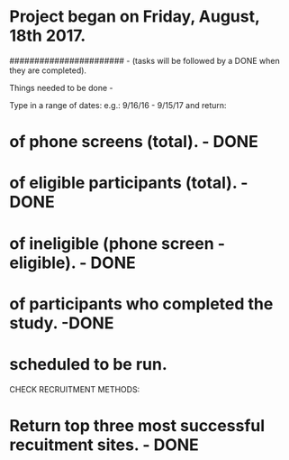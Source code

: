 # Project began on Friday, August, 18th 2017.

####################### - (tasks will be followed by a DONE when they are completed).

Things needed to be done -

Type in a range of dates: e.g.: 9/16/16 - 9/15/17 and return:

# of phone screens (total). - DONE

# of eligible participants (total). - DONE

# of ineligible (phone screen - eligible). - DONE

# of participants who completed the study. -DONE

# scheduled to be run.

CHECK RECRUITMENT METHODS:

# Return top three most successful recuitment sites. - DONE
